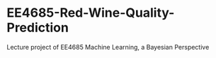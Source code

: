 # EE4685-Red-Wine-Quality-Prediction
Lecture project of EE4685 Machine Learning, a Bayesian Perspective
